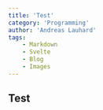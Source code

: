 ```yaml
---
title: 'Test'
category: 'Programming'
author: 'Andreas Lauhard'
tags: 
    - Markdown
    - Svelte
    - Blog
    - Images
---
```


## Test